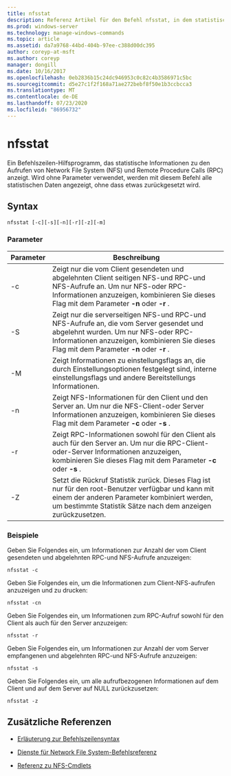 ```yaml
---
title: nfsstat
description: Referenz Artikel für den Befehl nfsstat, in dem statistische Informationen zu den Aufrufen von Network File System (NFS) und Remote Prozedur Aufruf (RPC) angezeigt werden.
ms.prod: windows-server
ms.technology: manage-windows-commands
ms.topic: article
ms.assetid: da7a9768-44bd-404b-97ee-c388d00dc395
author: coreyp-at-msft
ms.author: coreyp
manager: dongill
ms.date: 10/16/2017
ms.openlocfilehash: 0eb2836b15c24dc946953c0c82c4b3586971c5bc
ms.sourcegitcommit: d5e27c1f2f168a71ae272bebf8f50e1b3ccbcca3
ms.translationtype: MT
ms.contentlocale: de-DE
ms.lasthandoff: 07/23/2020
ms.locfileid: "86956732"
---
```

# <a name="nfsstat"></a>nfsstat

Ein Befehlszeilen-Hilfsprogramm, das statistische Informationen zu den Aufrufen von Network File System (NFS) und Remote Procedure Calls (RPC) anzeigt. Wird ohne Parameter verwendet, werden mit diesem Befehl alle statistischen Daten angezeigt, ohne dass etwas zurückgesetzt wird.

## <a name="syntax"></a>Syntax

```
nfsstat [-c][-s][-n][-r][-z][-m]
```

### <a name="parameters"></a>Parameter

| Parameter | Beschreibung |
| --------- | ----------- |
| -c | Zeigt nur die vom Client gesendeten und abgelehnten Client seitigen NFS-und RPC-und NFS-Aufrufe an. Um nur NFS-oder RPC-Informationen anzuzeigen, kombinieren Sie dieses Flag mit dem Parameter **-n** oder **-r** . |
| -S | Zeigt nur die serverseitigen NFS-und RPC-und NFS-Aufrufe an, die vom Server gesendet und abgelehnt wurden. Um nur NFS-oder RPC-Informationen anzuzeigen, kombinieren Sie dieses Flag mit dem Parameter **-n** oder **-r** . |
| -M | Zeigt Informationen zu einstellungsflags an, die durch Einstellungsoptionen festgelegt sind, interne einstellungsflags und andere Bereitstellungs Informationen. |
| -n | Zeigt NFS-Informationen für den Client und den Server an. Um nur die NFS-Client-oder Server Informationen anzuzeigen, kombinieren Sie dieses Flag mit dem Parameter **-c** oder **-s** . |
| -r | Zeigt RPC-Informationen sowohl für den Client als auch für den Server an. Um nur die RPC-Client-oder-Server Informationen anzuzeigen, kombinieren Sie dieses Flag mit dem Parameter **-c** oder **-s** . |
| -Z | Setzt die Rückruf Statistik zurück. Dieses Flag ist nur für den root-Benutzer verfügbar und kann mit einem der anderen Parameter kombiniert werden, um bestimmte Statistik Sätze nach dem anzeigen zurückzusetzen. |

### <a name="examples"></a>Beispiele

Geben Sie Folgendes ein, um Informationen zur Anzahl der vom Client gesendeten und abgelehnten RPC-und NFS-Aufrufe anzuzeigen:

```
nfsstat -c
```

Geben Sie Folgendes ein, um die Informationen zum Client-NFS-aufrufen anzuzeigen und zu drucken:

```
nfsstat -cn
```

Geben Sie Folgendes ein, um Informationen zum RPC-Aufruf sowohl für den Client als auch für den Server anzuzeigen:

```
nfsstat -r
```

Geben Sie Folgendes ein, um Informationen zur Anzahl der vom Server empfangenen und abgelehnten RPC-und NFS-Aufrufe anzuzeigen:

```
nfsstat -s
```

Geben Sie Folgendes ein, um alle aufrufbezogenen Informationen auf dem Client und auf dem Server auf NULL zurückzusetzen:

```
nfsstat -z
```

## <a name="additional-references"></a>Zusätzliche Referenzen

- [Erläuterung zur Befehlszeilensyntax](command-line-syntax-key.md)

- [Dienste für Network File System-Befehlsreferenz](services-for-network-file-system-command-reference.md)

- [Referenz zu NFS-Cmdlets](/powershell/module/nfs)
